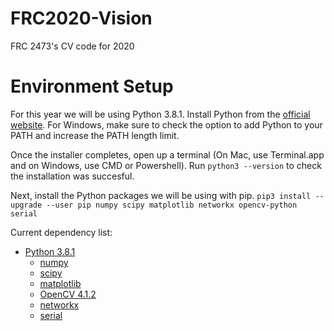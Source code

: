 # FRC2020-Vision
FRC 2473's CV code for 2020

# Environment Setup
For this year we will be using Python 3.8.1. Install Python from the [official website](https://www.python.org/downloads/release/python-381/). For Windows, make sure to check the option to add Python to your PATH and increase the PATH length limit.

Once the installer completes, open up a terminal (On Mac, use Terminal.app and on Windows, use CMD or Powershell). Run `python3 --version` to check the installation was succesful.

Next, install the Python packages we will be using with pip. 
`pip3 install --upgrade --user pip numpy scipy matplotlib networkx opencv-python serial`

Current dependency list:
* [Python 3.8.1](https://www.python.org/downloads/release/python-381/)
  * [numpy](https://docs.scipy.org/doc/numpy/reference/)
  * [scipy](https://docs.scipy.org/doc/scipy/reference/)
  * [matplotlib](https://matplotlib.org/api/index.html)
  * [OpenCV 4.1.2](https://docs.opencv.org/master/)
  * [networkx](https://networkx.github.io/documentation/stable/)
  * [serial](https://pyserial.readthedocs.io/en/latest/shortintro.html)
